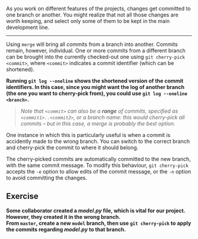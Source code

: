 As you work on different features of the projects, changes get committed to one branch or another. You might realize that not all those changes are worth keeping, and select only some of them to be kept in the main development line.

---

Using `merge` will bring all commits from a branch into another. Commits remain, however, individual. One or more commits from a different branch can be brought into the currently checked-out one using `git cherry-pick <commit>`, where `<commit>` indicates a commit identifier (which can be shortened).

**Running `git log --oneline` shows the shortened version of the commit identifiers. In this case, since you might want the log of another branch (the one you want to cherry-pick from), you could use `git log --oneline <branch>`.**

> *Note that `<commit>` can also be a **range** of commits, specified as `<commit1>..<commit2>`, or a branch name: this would cherry-pick all commits – but in this case, a merge is probably the best option.*

One instance in which this is particularly useful is when a commit is accidently made to the wrong branch. You can switch to the correct branch and cherry-pick the commit to where it should belong.

The cherry-picked commits are automatically committed to the new branch, with the same commit message. To modify this behaviour, `git cherry-pick` accepts the `-e` option to allow edits of the commit message, or the `-n` option to avoid committing the changes.

## Exercise

**Some collaborator created a *model.py* file, which is vital for our project. However, they created it in the wrong branch.**  
**From `master`, create a new `model` branch, then use `git cherry-pick` to apply the commits regarding *model.py* to that branch.**